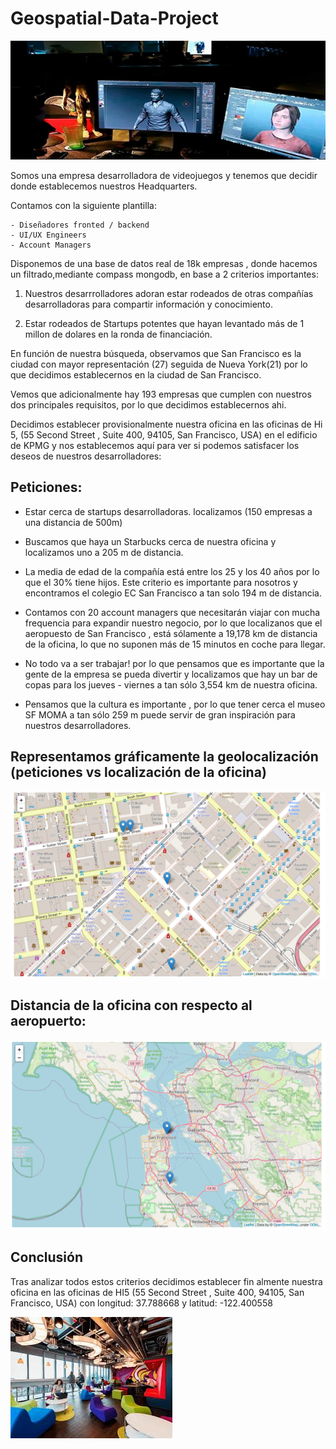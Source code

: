 # Geospatial-Data-Project

![](imagenes/videogame.png)

Somos una empresa desarrolladora de videojuegos y tenemos que decidir donde establecemos nuestros Headquarters. 

Contamos con la siguiente plantilla:

    - Diseñadores fronted / backend
    - UI/UX Engineers
    - Account Managers

Disponemos de una base de datos real de 18k empresas , donde hacemos un filtrado,mediante compass mongodb, en base a 2 criterios importantes:

1) Nuestros desarrrolladores adoran estar rodeados de otras compañías desarrolladoras para compartir información y conocimiento.

2) Estar rodeados de Startups potentes que hayan levantado más de 1 millon de dolares en la ronda de financiación.

En función de nuestra búsqueda, observamos que San Francisco es la ciudad con mayor representación (27) seguida de Nueva York(21) por lo que decidimos establecernos en la ciudad de San Francisco.

Vemos que adicionalmente hay 193 empresas que cumplen con nuestros dos principales requisitos, por lo que decidimos establecernos ahi.

Decidimos establecer provisionalmente nuestra oficina en las oficinas de Hi 5, (55 Second Street , Suite 400, 94105, San Francisco, USA) en el edificio de KPMG y nos establecemos aquí para ver si podemos satisfacer los deseos de nuestros desarrolladores:

## Peticiones:

 - Estar cerca de startups desarrolladoras. localizamos (150 empresas a una distancia de 500m)

 - Buscamos que haya un Starbucks cerca de nuestra oficina y localizamos uno a 205 m de distancia. 

 - La media de edad de la compañía está entre los 25 y los 40 años por lo que el 30% tiene hijos. Este criterio es importante para nosotros y encontramos el colegio EC San Francisco a tan solo 194 m de distancia.

 - Contamos con 20 account managers que necesitarán viajar con mucha frequencia para expandir nuestro negocio, por lo que localizanos que el aeropuesto de San Francisco , está sólamente a 19,178 km de distancia de la oficina, lo que no suponen más de 15 minutos en coche para llegar.

 - No todo va a ser trabajar! por lo que pensamos que es importante que la gente de la empresa se pueda divertir y localizamos que hay un bar de copas para los jueves - viernes a tan sólo 3,554 km de nuestra oficina.

 - Pensamos que la cultura es importante , por lo que tener cerca el museo SF MOMA a tan sólo 259 m puede servir de gran inspiración para nuestros desarrolladores.

 ## Representamos gráficamente la geolocalización (peticiones vs localización de la oficina)

![](imagenes/mapa.png)

## Distancia de la oficina con respecto al aeropuerto:

![](imagenes/aeropuerto.png)

## Conclusión

Tras analizar todos estos criterios decidimos establecer fin almente nuestra oficina en las oficinas de HI5 (55 Second Street , Suite 400, 94105, San Francisco, USA) con longitud: 37.788668 y latitud: -122.400558

![](imagenes/oficinas.png)